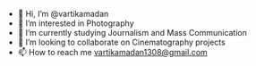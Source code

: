 - 👋 Hi, I’m @vartikamadan
- 👀 I’m interested in Photography
- 🌱 I’m currently studying Journalism and Mass Communication
- 💞️ I’m looking to collaborate on Cinematography projects
- 📫 How to reach me vartikamadan1308@gmail.com

<!---
vartikamadan/vartikamadan is a ✨ special ✨ repository because its `README.md` (this file) appears on your GitHub profile.
You can click the Preview link to take a look at your changes.
--->
